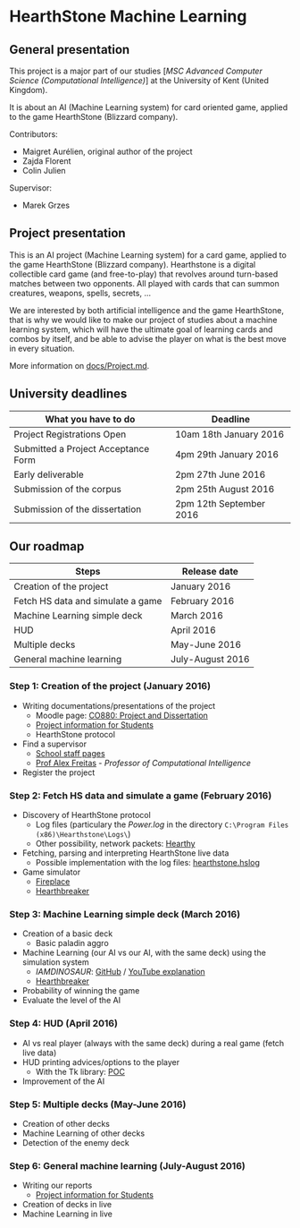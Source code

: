 # HearthStone Machine Learning

## General presentation

This project is a major part of our studies [*MSC Advanced Computer Science (Computational Intelligence)*] at the University of Kent (United Kingdom).

It is about an AI (Machine Learning system) for card oriented game, applied to the game HearthStone (Blizzard company).

Contributors:

- Maigret Aurélien, original author of the project
- Zajda Florent
- Colin Julien

Supervisor:

- Marek Grzes

## Project presentation

This is an AI project (Machine Learning system) for a card game, applied to the game HearthStone (Blizzard company). Hearthstone is a digital collectible card game (and free-to-play) that revolves around turn-based matches between two opponents. All played with cards that can summon creatures, weapons, spells, secrets, ...

We are interested by both artificial intelligence and the game HearthStone, that is why we would like to make our project of studies about a machine learning system, which will have the ultimate goal of learning cards and combos by itself, and be able to advise the player on what is the best move in every situation.

More information on [docs/Project.md](./docs/Project.md).

## University deadlines

| What you have to do                 | Deadline                |
| ----------------------------------- | ----------------------- |
| Project Registrations Open          | 10am 18th January 2016  |
| Submitted a Project Acceptance Form | 4pm 29th January 2016   |
| Early deliverable                   | 2pm 27th June 2016      |
| Submission of the corpus            | 2pm 25th August 2016    |
| Submission of the dissertation      | 2pm 12th September 2016 |

## Our roadmap

| Steps                               | Release date            |
| ----------------------------------- | ----------------------- |
| Creation of the project             | January 2016            |
| Fetch HS data and simulate a game   | February 2016           |
| Machine Learning simple deck        | March 2016              |
| HUD                                 | April 2016              |
| Multiple decks                      | May-June 2016           |
| General machine learning            | July-August 2016        |

### Step 1: Creation of the project (January 2016)

- Writing documentations/presentations of the project
    - Moodle page: [CO880: Project and Dissertation](https://moodle.kent.ac.uk/2015/course/view.php?id=797)
    - [Project information for Students](https://moodle.kent.ac.uk/2015/mod/page/view.php?id=86182)
    - HearthStone protocol
- Find a supervisor
    - [School staff pages](http://www.cs.kent.ac.uk/people/staff/)
    - [Prof Alex Freitas](http://www.cs.kent.ac.uk/people/staff/aaf/index.html) - *Professor of Computational Intelligence*
- Register the project

### Step 2: Fetch HS data and simulate a game (February 2016)

- Discovery of HearthStone protocol
    - Log files (particulary the *Power.log* in the directory `C:\Program Files (x86)\Hearthstone\Logs\`)
    - Other possibility, network packets: [Hearthy](https://github.com/HearthSim/Hearthy)
- Fetching, parsing and interpreting HearthStone live data
    - Possible implementation with the log files: [hearthstone.hslog](https://github.com/HearthSim/python-hearthstone/tree/master/hearthstone/hslog)
- Game simulator
    - [Fireplace](https://github.com/jleclanche/fireplace)
    - [Hearthbreaker](https://github.com/danielyule/hearthbreaker)

### Step 3: Machine Learning simple deck (March 2016)

- Creation of a basic deck
    - Basic paladin aggro
- Machine Learning (our AI vs our AI, with the same deck) using the simulation system
    - *IAMDINOSAUR*: [GitHub](https://github.com/ivanseidel/IAMDinosaur) / [YouTube explanation](https://www.youtube.com/watch?v=P7XHzqZjXQs)
    - [Hearthbreaker](https://github.com/danielyule/hearthbreaker)
- Probability of winning the game
- Evaluate the level of the AI

### Step 4: HUD (April 2016)

- AI vs real player (always with the same deck) during a real game (fetch live data)
- HUD printing advices/options to the player
    - With the Tk library: [POC](./POC/)
- Improvement of the AI

### Step 5: Multiple decks (May-June 2016)

- Creation of other decks
- Machine Learning of other decks
- Detection of the enemy deck

### Step 6: General machine learning (July-August 2016)

- Writing our reports
    - [Project information for Students](https://moodle.kent.ac.uk/2015/mod/page/view.php?id=86182)
- Creation of decks in live
- Machine Learning in live
